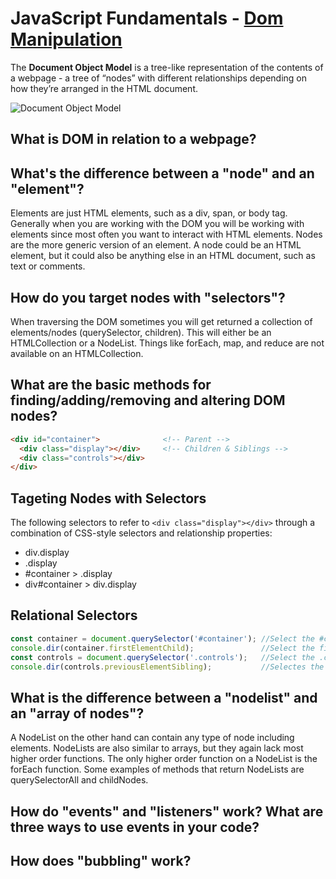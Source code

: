 # JavaScript Fundamentals - [Dom Manipulation](https://www.theodinproject.com/courses/foundations/lessons/dom-manipulation)
The **Document Object Model** is a tree-like representation of the contents of a webpage - a tree of “nodes” with different relationships depending on how they’re arranged in the HTML document.

![Document Object Model](https://www.w3schools.com/js/pic_htmltree.gif)

## What is DOM in relation to a webpage?
## What's the difference between a "node" and an "element"?
Elements are just HTML elements, such as a div, span, or body tag. Generally when you are working with the DOM you will be working with elements since most often you want to interact with HTML elements. Nodes are the more generic version of an element. A node could be an HTML element, but it could also be anything else in an HTML document, such as text or comments. 
## How do you target nodes with "selectors"?
When traversing the DOM sometimes you will get returned a collection of elements/nodes (querySelector, children). This will either be an HTMLCollection or a NodeList.
Things like forEach, map, and reduce are not available on an HTMLCollection.
## What are the basic methods for finding/adding/removing and altering DOM nodes?
```html
<div id="container">              <!-- Parent -->
  <div class="display"></div>     <!-- Children & Siblings -->
  <div class="controls"></div>
</div>
```
## Tageting Nodes with Selectors
The following selectors to refer to `<div class="display"></div>` through a combination of CSS-style selectors and relationship properties:
* div.display
* .display
* #container > .display
* div#container > div.display

## Relational Selectors
```js
const container = document.querySelector('#container'); //Select the #container div
console.dir(container.firstElementChild);               //Select the first child of #container (.display)
const controls = document.querySelector('.controls');   //Select the .controls div
console.dir(controls.previousElementSibling);           //Selectes the prior sibling (.display)
```
## What is the difference between a "nodelist" and an "array of nodes"?
A NodeList on the other hand can contain any type of node including elements. NodeLists are also similar to arrays, but they again lack most higher order functions. The only higher order function on a NodeList is the forEach function. Some examples of methods that return NodeLists are querySelectorAll and childNodes. 
## How do "events" and "listeners" work? What are three ways to use events in your code?
## How does "bubbling" work?
